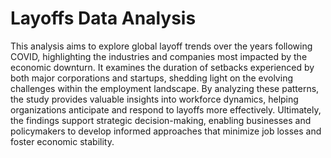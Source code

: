 # Layoffs Data Analysis
This analysis aims to explore global layoff trends over the years following COVID, highlighting the industries and companies most impacted by the economic downturn. It examines the duration of setbacks experienced by both major corporations and startups, shedding light on the evolving challenges within the employment landscape. By analyzing these patterns, the study provides valuable insights into workforce dynamics, helping organizations anticipate and respond to layoffs more effectively. Ultimately, the findings support strategic decision-making, enabling businesses and policymakers to develop informed approaches that minimize job losses and foster economic stability.
